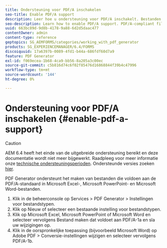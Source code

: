 ```yaml
---
title: Ondersteuning voor PDF/A inschakelen
seo-title: Enable PDF/A support
description: Leer hoe u ondersteuning voor PDF/A inschakelt. Bestanden die compatibel zijn met PDF/A, kunnen worden gemaakt vanuit Microsoft Excel-, Microsoft PowerPoint- en Microsoft Word-bestanden.
seo-description: Learn how to enable PDF/A support. PDF/A-compliant files can be created from Microsoft Excel, Microsoft PowerPoint, and Microsoft Word files.
uuid: 663bc89d-9d8b-4178-9a88-6d2d5daac477
contentOwner: admin
content-type: reference
geptopics: SG_AEMFORMS/categories/working_with_pdf_generator
products: SG_EXPERIENCEMANAGER/6.4/FORMS
discoiquuid: 17a6397b-0089-4fd1-b44a-686fdf60d7a9
feature: PDF Generator
exl-id: f069ecea-1b68-4ca9-bb56-8a205a3c00ec
source-git-commit: c5b816d74c6f02f85476d16868844f39b4c47996
workflow-type: tm+mt
source-wordcount: '144'
ht-degree: 0%

---
```


# Ondersteuning voor PDF/A inschakelen {#enable-pdf-a-support}

>[!CAUTION]
>
>AEM 6.4 heeft het einde van de uitgebreide ondersteuning bereikt en deze documentatie wordt niet meer bijgewerkt. Raadpleeg voor meer informatie onze [technische ondersteuningsperioden](https://helpx.adobe.com/support/programs/eol-matrix.html). Ondersteunde versies zoeken [hier](https://experienceleague.adobe.com/docs/).

PDF Generator ondersteunt het maken van bestanden die voldoen aan de PDF/A-standaard in Microsoft Excel-, Microsoft PowerPoint- en Microsoft Word-bestanden.

1. Klik in de beheerconsole op Services > PDF Generator > Instellingen voor bestandstypen.
1. Klik op Nieuw of selecteer een bestaande instelling voor bestandstypen.
1. Klik op Microsoft Excel, Microsoft PowerPoint of Microsoft Word en selecteer vervolgens Bestand maken dat voldoet aan PDF/A-1a en sla uw wijzigingen op.
1. Klik in de oorspronkelijke toepassing (bijvoorbeeld Microsoft Word) op Adobe PDF > Conversie-instellingen wijzigen en selecteer vervolgens PDF/A-1b.
